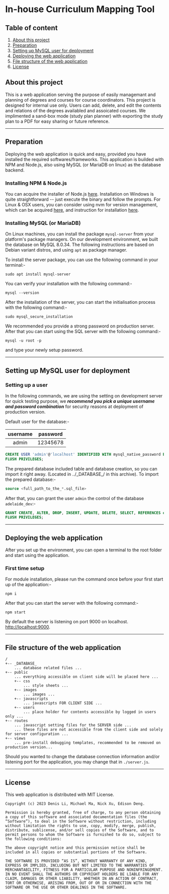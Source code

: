 # In-house Curriculum Mapping Tool

## Table of content

1. [About this project](#about-this-project)
2. [Preparation](#preparation)
3. [Setting up MySQL user for deployment](#setting-up-mysql-user-for-deployment)
4. [Deploying the web application](#deploying-the-web-application)
5. [File structure of the web application](#file-structure-of-the-web-application)
6. [License](#license)

## About this project

This is a web application serving the purpose of easily managemant and planning of degrees and courses for course coordinators.
This project is designed for internal use only.
Users can add, delete, and edit the contents and relations of the degrees availabled and assoicated courses.
We implimented a sand-box mode (study plan planner) with exporting the study plan to a PDF for easy sharing or future reference.

---

## Preparation

Deploying the web application is quick and easy, provided you have installed the required softwares/frameworks.
This application is builded with NPM and Node.js, also using MySQL (or MariaDB on linux) as the database backend.

### Installing NPM & Node.js

You can acquire the installer of Node.js [here](https://nodejs.org/en/download). Installation on Windows is quite straightforward -- just execute the binary and follow the prompts. For Linux & OSX users, you can consider using nvm for version management, which can be acquired [here](https://github.com/nvm-sh/nvm), and instruction for installation [here](https://github.com/nvm-sh/nvm#installing-and-updating).

### Installing MySQL (or MariaDB)

On Linux machines, you can install the package `mysql-server` from your platform's package managers. On our development environment, we built the database on MySQL 8.0.34. The following instructions are based on Debian variant distros, and using `apt` as package manager.

To install the server package, you can use the following command in your terminal:-

```text
sudo apt install mysql-server
```

You can verify your installation with the following command:-

```text
mysql --version
```

After the installation of the server, you can start the initialisation process with the following command:-

```text
sudo mysql_secure_installation
```

We recommended you provide a strong password on production server.
After that you can start using the SQL server with the following command:-

```text
mysql -u root -p
```

and type your newly setup password.

---

## Setting up MySQL user for deployment

### Setting up a user

In the following commands, we are using the setting on development server for quick testing purpose, we ***recommend you pick a unique username and password combination*** for security reasons at deployment of production version.

Default user for the database:-

 | username | password |
 |:---:|:---:|
 | admin | 12345678 |

```sql
CREATE USER 'admin'@'localhost' IDENTIFIED WITH mysql_native_password BY '12345678';
FLUSH PRIVILEGES;
```

The prepared database included table and database creation, so you can import it right away. (Located in ../\_DATABASE_/ in this archive).
To import the prepared database:-

```sql
source <full_path_to_the_*.sql_file>
```

After that, you can grant the user `admin` the control of the database `adelaide_dev`:-

```sql
GRANT CREATE, ALTER, DROP, INSERT, UPDATE, DELETE, SELECT, REFERENCES on adelaide_dev.* TO 'admin'@'localhost' WITH GRANT OPTION;
FLUSH PRIVILEGES;
```

---

## Deploying the web application

After you set up the environment, you can open a terminal to the root folder and start using the application.

### First time setup

For module installation, please run the command once before your first start up of the application:-

```text
npm i
```

After that you can start the server with the following command:-

```text
npm start
```

By default the server is listening on port 9000 on localhost. [http://localhost:9000](http://localhost:9000).

---

## File structure of the web application

```text
/
+-- _DATABASE_
    ... database related files ...
+-- public
    ... everything accessible on client side will be placed here ...
    +-- css
        ... style sheets ...
    +-- images
        ... images ...
    +-- javascripts
        ... javascripts FOR CLIENT SIDE ...
    +-- users
        ... place holder for contents accessible by logged in users only ...
+-- routes
    ... javascript setting files for the SERVER side ...
    ... these files are not accessible from the client side and solely for server configuration ...
+-- views
    ... pre-install debugging templates, recommended to be removed on production version...
```

Should you wanted to change the database connection information and/or listening port for the application, you may change that in `./server.js`.

---
## License

This web application is distributed with MIT License.
``` text
Copyright (c) 2023 Denis Li, Michael Ma, Nick Xu, Edison Deng.

Permission is hereby granted, free of charge, to any person obtaining a copy of this software and associated documentation files (the “Software”), to deal in the Software without restriction, including without limitation the rights to use, copy, modify, merge, publish, distribute, sublicense, and/or sell copies of the Software, and to permit persons to whom the Software is furnished to do so, subject to the following conditions:

The above copyright notice and this permission notice shall be included in all copies or substantial portions of the Software.

THE SOFTWARE IS PROVIDED “AS IS”, WITHOUT WARRANTY OF ANY KIND, EXPRESS OR IMPLIED, INCLUDING BUT NOT LIMITED TO THE WARRANTIES OF MERCHANTABILITY, FITNESS FOR A PARTICULAR PURPOSE AND NONINFRINGEMENT. IN NO EVENT SHALL THE AUTHORS OR COPYRIGHT HOLDERS BE LIABLE FOR ANY CLAIM, DAMAGES OR OTHER LIABILITY, WHETHER IN AN ACTION OF CONTRACT, TORT OR OTHERWISE, ARISING FROM, OUT OF OR IN CONNECTION WITH THE SOFTWARE OR THE USE OR OTHER DEALINGS IN THE SOFTWARE.
```

